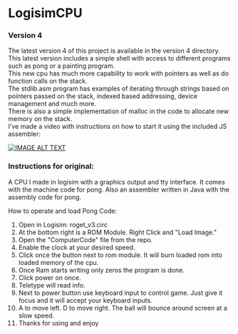 # LogisimCPU
### Version 4
The latest version 4 of this project is available in the version 4 directory.  
This latest version includes a simple shell with access to different programs such as pong or a painting program.  
This new cpu has much more capability to work with pointers as well as do function calls on the stack.  
The stdlib.asm program has examples of iterating through strings based on pointers passed on the stack, indexed based addressing, device management and much more.  
There is also a simple implementation of malloc in the code to allocate new memory on the stack.  
I've made a video with instructions on how to start it using the included JS assembler:  
  
[![IMAGE ALT TEXT](http://img.youtube.com/vi/viT7sIJhgzI/0.jpg)](http://www.youtube.com/watch?v=viT7sIJhgzI "Logisim Computer v4 - Instructions")





### Instructions for original:
A CPU I made in logisim with a graphics output and tty interface. It comes with the machine code for pong. Also an assembler written in Java with the assembly code for pong.

How to operate and load Pong Code:
1) Open in Logisim: roget_v3.circ
2) At the bottom right is a ROM Module. Right Click and "Load Image." 
3) Open the "ComputerCode" file from the repo.
4) Enable the clock at your desired speed.
4) Click once the button next to rom module. It will burn loaded rom into loaded memory of the cpu.
5) Once Ram starts writing only zeros the program is done.
6) Click power on once.
7) Teletype will read info.
8) Next to power button use keyboard input to control game. Just give it focus and it will accept your keyboard inputs.
9) A to move left. D to move right. The ball will bounce around screen at a slow speed.
10) Thanks for using and enjoy
